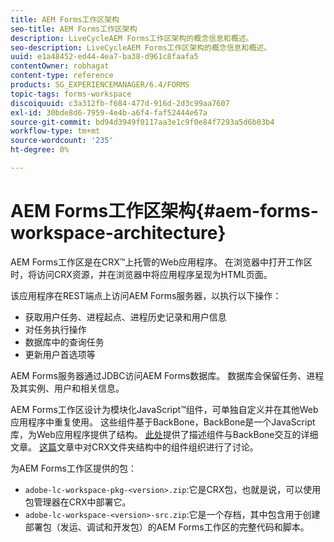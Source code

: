 ```yaml
---
title: AEM Forms工作区架构
seo-title: AEM Forms工作区架构
description: LiveCycleAEM Forms工作区架构的概念信息和概述。
seo-description: LiveCycleAEM Forms工作区架构的概念信息和概述。
uuid: e1a48452-ed44-4ea7-ba38-d961c8faafa5
contentOwner: robhagat
content-type: reference
products: SG_EXPERIENCEMANAGER/6.4/FORMS
topic-tags: forms-workspace
discoiquuid: c3a312fb-f684-477d-916d-2d3c99aa7607
exl-id: 30bde8d6-7959-4e4b-a6f4-faf52444e67a
source-git-commit: bd94d3949f0117aa3e1c9f0e84f7293a5d6b03b4
workflow-type: tm+mt
source-wordcount: '235'
ht-degree: 0%

---
```


# AEM Forms工作区架构{#aem-forms-workspace-architecture}

AEM Forms工作区是在CRX™上托管的Web应用程序。 在浏览器中打开工作区时，将访问CRX资源，并在浏览器中将应用程序呈现为HTML页面。

该应用程序在REST端点上访问AEM Forms服务器，以执行以下操作：

* 获取用户任务、进程起点、进程历史记录和用户信息
* 对任务执行操作
* 数据库中的查询任务
* 更新用户首选项等

AEM Forms服务器通过JDBC访问AEM Forms数据库。 数据库会保留任务、进程及其实例、用户和相关信息。

AEM Forms工作区设计为模块化JavaScript™组件，可单独自定义并在其他Web应用程序中重复使用。 这些组件基于BackBone，BackBone是一个JavaScript库，为Web应用程序提供了结构。 [此处](/help/forms/using/backbone-interaction.md)提供了描述组件与BackBone交互的详细文章。 [这篇](/help/forms/using/folder-structure.md)文章中对CRX文件夹结构中的组件组织进行了讨论。

为AEM Forms工作区提供的包：

* `adobe-lc-workspace-pkg-<version>.zip`:它是CRX包，也就是说，可以使用包管理器在CRX中部署它。
* `adobe-lc-workspace-<version>-src.zip`:它是一个存档，其中包含用于创建部署包（发运、调试和开发包）的AEM Forms工作区的完整代码和脚本。
